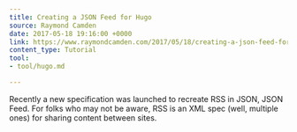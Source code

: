 ```yaml
---
title: Creating a JSON Feed for Hugo
source: Raymond Camden
date: 2017-05-18 19:16:00 +0000
link: https://www.raymondcamden.com/2017/05/18/creating-a-json-feed-for-hugo/
content_type: Tutorial
tool:
- tool/hugo.md

---
```

Recently a new specification was launched to recreate RSS in JSON, JSON Feed. For folks who may not be aware, RSS is an XML spec (well, multiple ones) for sharing content between sites.




